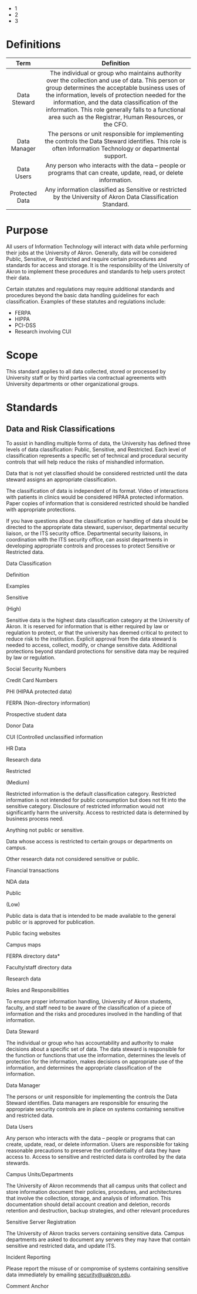 + 1
+ 2
+ 3

# Definitions 

| Term | Definition |
| :--: | :--------: |
| Data Steward | The individual or group who maintains authority over the collection and use of data. This person or group determines the acceptable business uses of the information, levels of protection needed for the information, and the data classification of the information. This role generally falls to a functional area such as the Registrar, Human Resources, or the CFO. |
| Data Manager | The persons or unit responsible for implementing the controls the Data Steward identifies. This role is often Information Technology or departmental support. |
| Data Users | Any person who interacts with the data – people or programs that can create, update, read, or delete information. |
| Protected Data | Any information classified as Sensitive or restricted by the University of Akron Data Classification Standard. |

# Purpose 

All users of Information Technology will interact with data while performing their jobs at the University of Akron. Generally, data will be considered Public, Sensitive, or Restricted and require certain procedures and standards for access and storage. It is the responsibility of the University of Akron to implement these procedures and standards to help users protect their data. 

Certain statutes and regulations may require additional standards and procedures beyond the basic data handling guidelines for each classification. Examples of these statutes and regulations include: 

+ FERPA 
+ HIPPA 
+ PCI-DSS 
+ Research involving CUI 


# Scope 

This standard applies to all data collected, stored or processed by University staff or by third parties via contractual agreements with University departments or other organizational groups. 

 

# Standards 

## Data and Risk Classifications 

To assist in handling multiple forms of data, the University has defined three levels of data classification: Public, Sensitive, and Restricted. Each level of classification represents a specific set of technical and procedural security controls that will help reduce the risks of mishandled information. 

Data that is not yet classified should be considered restricted until the data steward assigns an appropriate classification. 

The classification of data is independent of its format. Video of interactions with patients in clinics would be considered HIPAA protected information. Paper copies of information that is considered restricted should be handled with appropriate protections. 

If you have questions about the classification or handling of data should be directed to the appropriate data steward, supervisor, departmental security liaison, or the ITS security office. Departmental security liaisons, in coordination with the ITS security office, can assist departments in developing appropriate controls and processes to protect Sensitive or Restricted data. 

Data Classification 

Definition 

Examples 

Sensitive 

(High) 

Sensitive data is the highest data classification category at the University of Akron. It is reserved for information that is either required by law or regulation to protect, or that the university has deemed critical to protect to reduce risk to the institution. Explicit approval from the data steward is needed to access, collect, modify, or change sensitive data. Additional protections beyond standard protections for sensitive data may be required by law or regulation. 

Social Security Numbers 

Credit Card Numbers 

PHI (HIPAA protected data) 

FERPA (Non-directory information) 

Prospective student data 

Donor Data 

CUI (Controlled unclassified information 

HR Data 

Research data 

Restricted 

(Medium) 

Restricted information is the default classification category. Restricted information is not intended for public consumption but does not fit into the sensitive category. Disclosure of restricted information would not significantly harm the university. Access to restricted data is determined by business process need. 

Anything not public or sensitive. 

Data whose access is restricted to certain groups or departments on campus. 

Other research data not considered sensitive or public. 

Financial transactions 

NDA data 

Public 

(Low) 

Public data is data that is intended to be made available to the general public or is approved for publication. 

Public facing websites 

Campus maps 

FERPA directory data* 

Faculty/staff directory data 

Research data 

 

Roles and Responsibilities 

To ensure proper information handling, University of Akron students, faculty, and staff need to be aware of the classification of a piece of information and the risks and procedures involved in the handling of that information. 

 

Data Steward 

The individual or group who has accountability and authority to make decisions about a specific set of data. The data steward is responsible for the function or functions that use the information, determines the levels of protection for the information, makes decisions on appropriate use of the information, and determines the appropriate classification of the information. 

Data Manager 

The persons or unit responsible for implementing the controls the Data Steward identifies. Data managers are responsible for ensuring the appropriate security controls are in place on systems containing sensitive and restricted data. 

Data Users 

Any person who interacts with the data – people or programs that can create, update, read, or delete information. Users are responsible for taking reasonable precautions to preserve the confidentiality of data they have access to. Access to sensitive and restricted data is controlled by the data stewards. 

Campus Units/Departments 

The University of Akron recommends that all campus units that collect and store information document their policies, procedures, and architectures that involve the collection, storage, and analysis of information. This documentation should detail account creation and deletion, records retention and destruction, backup strategies, and other relevant procedures 

 

Sensitive Server Registration 

The University of Akron tracks servers containing sensitive data. Campus departments are asked to document any servers they may have that contain sensitive and restricted data, and update ITS. 

Incident Reporting 

Please report the misuse of or compromise of systems containing sensitive data immediately by emailing security@uakron.edu. 

 

 

Comment Anchor 
